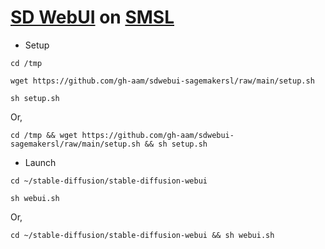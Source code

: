 # [SD WebUI](https://github.com/AUTOMATIC1111/stable-diffusion-webui) on [SMSL](https://studiolab.sagemaker.aws)

* Setup
```
cd /tmp
```
```
wget https://github.com/gh-aam/sdwebui-sagemakersl/raw/main/setup.sh
```
```
sh setup.sh
```
Or,
```
cd /tmp && wget https://github.com/gh-aam/sdwebui-sagemakersl/raw/main/setup.sh && sh setup.sh
```

* Launch
```
cd ~/stable-diffusion/stable-diffusion-webui
```
```
sh webui.sh
```
Or,
```
cd ~/stable-diffusion/stable-diffusion-webui && sh webui.sh
```
